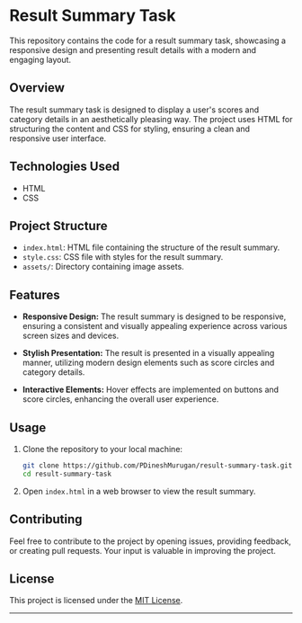 # Result Summary Task

This repository contains the code for a result summary task, showcasing a responsive design and presenting result details with a modern and engaging layout.

## Overview

The result summary task is designed to display a user's scores and category details in an aesthetically pleasing way. The project uses HTML for structuring the content and CSS for styling, ensuring a clean and responsive user interface.

## Technologies Used

- HTML
- CSS

## Project Structure

- `index.html`: HTML file containing the structure of the result summary.
- `style.css`: CSS file with styles for the result summary.
- `assets/`: Directory containing image assets.

## Features

- **Responsive Design:** The result summary is designed to be responsive, ensuring a consistent and visually appealing experience across various screen sizes and devices.

- **Stylish Presentation:** The result is presented in a visually appealing manner, utilizing modern design elements such as score circles and category details.

- **Interactive Elements:** Hover effects are implemented on buttons and score circles, enhancing the overall user experience.

## Usage

1. Clone the repository to your local machine:

    ```bash
    git clone https://github.com/PDineshMurugan/result-summary-task.git
    cd result-summary-task
    ```

2. Open `index.html` in a web browser to view the result summary.

## Contributing

Feel free to contribute to the project by opening issues, providing feedback, or creating pull requests. Your input is valuable in improving the project.

## License

This project is licensed under the [MIT License](LICENSE).

---



